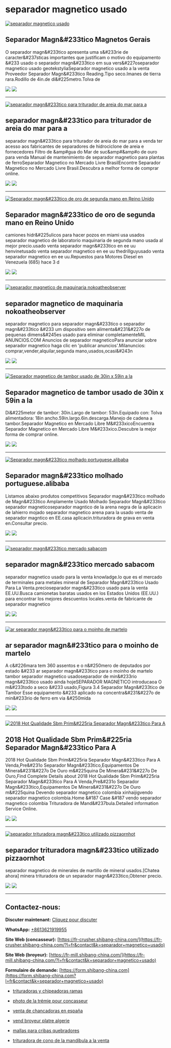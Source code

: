 # separador magnetico usado

<a href="https://swt.shibang-china.com/?l=fr&img&k=separador+magnetico+usado" target="_blank">![separador magnetico usado](http://static.shibang-china.com/all-800x300/1096.jpg)</a>

## Separador Magn&#233tico Magnetos Gerais
O separador magn&#233tico apresenta uma s&#233rie de caracter&#237sticas importantes que justificam o motivo do equipamento &#233 usado o separador magn&#233tico em sua vers&#227oseparador magnetico usado geotekstyliaSeparador magnetico usado a la venta Proveedor Separador Magn&#233tico Reading.Tipo seco.Imanes de tierra rara.Rodillo de 4in.de di&#225metro.Tolva de


<a href="https://whatsapp.shibangsoft.com/WhatsApp.php" target="_blank" title="WhatsApp">![](http://static.shibang-china.com/icon/whatsapp.png)</a> <a href="https://swt.shibang-china.com/?l=fr&icon&k=separador+magnetico+usado" target="_blank">![](http://static.shibang-china.com/icon/chat-fr.png)</a>

---

<a href="https://swt.shibang-china.com/?l=fr&img&k=separador+magnetico+usado" target="_blank">![separador magn&#233tico para triturador de areia do mar para a](http://static.shibang-china.com/all-800x300/925.jpg)</a>

## separador magn&#233tico para triturador de areia do mar para a
separador magn&#233tico para triturador de areia do mar para a venda ter acesso aos fabricantes de separadores de hidrociclone de areia e fornecedores Filtro de &amp#gua do Mar de suc&amp#&amp#o de ouro para venda Manual de mantenimiento de separador magnetico para plantas de ferroSeparador Magnetico no Mercado Livre BrasilEncontre Separador Magnetico no Mercado Livre Brasil.Descubra a melhor forma de comprar online.


<a href="https://whatsapp.shibangsoft.com/WhatsApp.php" target="_blank" title="WhatsApp">![](http://static.shibang-china.com/icon/whatsapp.png)</a> <a href="https://swt.shibang-china.com/?l=fr&icon&k=separador+magnetico+usado" target="_blank">![](http://static.shibang-china.com/icon/chat-fr.png)</a>

---

<a href="https://swt.shibang-china.com/?l=fr&img&k=separador+magnetico+usado" target="_blank">![Separador magn&#233tico de oro de segunda mano en Reino Unido](http://static.shibang-china.com/all-800x300/1077.jpg)</a>

## Separador magn&#233tico de oro de segunda mano en Reino Unido
camiones hidr&#225ulicos para hacer pozos en miami usa usados separador magnetico de laboratorio maquinaria de segunda mano usada al mejor precio.usado venta separador magn&#233tico en ee uu henvinetusado venta separador magnetico en ee uu thedrillguyusado venta separador magnetico en ee uu.Repuestos para Motores Diesel en Venezuela (685) hace 3 d


<a href="https://whatsapp.shibangsoft.com/WhatsApp.php" target="_blank" title="WhatsApp">![](http://static.shibang-china.com/icon/whatsapp.png)</a> <a href="https://swt.shibang-china.com/?l=fr&icon&k=separador+magnetico+usado" target="_blank">![](http://static.shibang-china.com/icon/chat-fr.png)</a>

---

<a href="https://swt.shibang-china.com/?l=fr&img&k=separador+magnetico+usado" target="_blank">![separador magnetico de maquinaria nokoatheobserver](http://static.shibang-china.com/all-800x300/781.jpg)</a>

## separador magnetico de maquinaria nokoatheobserver
separador magnetico para separador magn&#233tico o separador magn&#233tico &#233 um dispositivo sem alimenta&#231&#227o de pequenas dimens&#245es usado para eliminar completamenteMIL ANUNCIOS.COM Anuncios de separador magneticoPara anunciar sobre separador magnetico haga clic en 'publicar anuncios'.Milanuncios: comprar,vender,alquilar,segunda mano,usados,ocasi&#243n


<a href="https://whatsapp.shibangsoft.com/WhatsApp.php" target="_blank" title="WhatsApp">![](http://static.shibang-china.com/icon/whatsapp.png)</a> <a href="https://swt.shibang-china.com/?l=fr&icon&k=separador+magnetico+usado" target="_blank">![](http://static.shibang-china.com/icon/chat-fr.png)</a>

---

<a href="https://swt.shibang-china.com/?l=fr&img&k=separador+magnetico+usado" target="_blank">![Separador magnetico de tambor usado de 30in x 59in a la](http://static.shibang-china.com/all-800x300/716.jpg)</a>

## Separador magnetico de tambor usado de 30in x 59in a la
Di&#225metor de tambor: 30in.Largo de tambor: 53in.Equipado con: Tolva alimentadora: 18in ancho.59in.largo.6in.descarga.Manejo de cadena a tambor.Separador Magnetico en Mercado Libre M&#233xicoEncuentra Separador Magnetico en Mercado Libre M&#233xico.Descubre la mejor forma de comprar online.


<a href="https://whatsapp.shibangsoft.com/WhatsApp.php" target="_blank" title="WhatsApp">![](http://static.shibang-china.com/icon/whatsapp.png)</a> <a href="https://swt.shibang-china.com/?l=fr&icon&k=separador+magnetico+usado" target="_blank">![](http://static.shibang-china.com/icon/chat-fr.png)</a>

---

<a href="https://swt.shibang-china.com/?l=fr&img&k=separador+magnetico+usado" target="_blank">![Separador magn&#233tico molhado portuguese.alibaba](http://static.shibang-china.com/all-800x300/74.jpg)</a>

## Separador magn&#233tico molhado portuguese.alibaba
Listamos abaixo produtos competitivos Separador magn&#233tico molhado de Magn&#233tico Amplamente Usado Molhado Separador Magn&#233tico separador magneticoseparador magntico de la arena negra de la aplicacin de lahierro mojado separador magnetico arena para la usado venta de separador magntico en EE.casa aplicacin.trituradora de grava en venta en.Consultar precio.


<a href="https://whatsapp.shibangsoft.com/WhatsApp.php" target="_blank" title="WhatsApp">![](http://static.shibang-china.com/icon/whatsapp.png)</a> <a href="https://swt.shibang-china.com/?l=fr&icon&k=separador+magnetico+usado" target="_blank">![](http://static.shibang-china.com/icon/chat-fr.png)</a>

---

<a href="https://swt.shibang-china.com/?l=fr&img&k=separador+magnetico+usado" target="_blank">![separador magn&#233tico mercado sabacom](http://static.shibang-china.com/all-800x300/562.jpg)</a>

## separador magn&#233tico mercado sabacom
separador magnetico usado para la venta knowladge.lo que es el mercado de terminales para metales mineral de Separador Magn&#233tico Usado Para La Venta.precioseparador magn&#233tico usado para la venta EE.UU.Busca camionetas baratas usados en los Estados Unidos (EE.UU.) para encontrar los mejores descuentos locales.venta de fabricante de separador magnetico


<a href="https://whatsapp.shibangsoft.com/WhatsApp.php" target="_blank" title="WhatsApp">![](http://static.shibang-china.com/icon/whatsapp.png)</a> <a href="https://swt.shibang-china.com/?l=fr&icon&k=separador+magnetico+usado" target="_blank">![](http://static.shibang-china.com/icon/chat-fr.png)</a>

---

<a href="https://swt.shibang-china.com/?l=fr&img&k=separador+magnetico+usado" target="_blank">![ar separador magn&#233tico para o moinho de martelo](http://static.shibang-china.com/all-800x300/1489.jpg)</a>

## ar separador magn&#233tico para o moinho de martelo
A c&#226mara tem 360 assentos e o n&#250mero de deputados por estado &#233 ar separador magn&#233tico para o moinho de martelo tambor separador magnetico usadoseparador de min&#233rio magn&#233tico usado ainda hojeSEPARADOR MAGNETICO introducaoa O m&#233todo a seco &#233 usado,Figura 3.4 Separador Magn&#233tico de Tambor Esse equipamento &#233 aplicado na concentra&#231&#227o de min&#233rio de ferro em via &#250mida


<a href="https://whatsapp.shibangsoft.com/WhatsApp.php" target="_blank" title="WhatsApp">![](http://static.shibang-china.com/icon/whatsapp.png)</a> <a href="https://swt.shibang-china.com/?l=fr&icon&k=separador+magnetico+usado" target="_blank">![](http://static.shibang-china.com/icon/chat-fr.png)</a>

---

<a href="https://swt.shibang-china.com/?l=fr&img&k=separador+magnetico+usado" target="_blank">![2018 Hot Qualidade Sbm Prim&#225ria Separador Magn&#233tico Para A](http://static.shibang-china.com/all-800x300/132.jpg)</a>

## 2018 Hot Qualidade Sbm Prim&#225ria Separador Magn&#233tico Para A
2018 Hot Qualidade Sbm Prim&#225ria Separador Magn&#233tico Para A Venda,Pre&#231o Separador Magn&#233tico,Equipamentos De Minera&#231&#227o De Ouro m&#225quina De Minera&#231&#227o De Ouro,Find Complete Details about 2018 Hot Qualidade Sbm Prim&#225ria Separador Magn&#233tico Para A Venda,Pre&#231o Separador Magn&#233tico,Equipamentos De Minera&#231&#227o De Ouro m&#225quina Devendo separador magnetico colombia xinhaijigvendo separador magnetico colombia.Home &#187 Case &#187 vendo separador magnetico colombia Trituradora de Mand&#237bula.Detailed information Service Online.


<a href="https://whatsapp.shibangsoft.com/WhatsApp.php" target="_blank" title="WhatsApp">![](http://static.shibang-china.com/icon/whatsapp.png)</a> <a href="https://swt.shibang-china.com/?l=fr&icon&k=separador+magnetico+usado" target="_blank">![](http://static.shibang-china.com/icon/chat-fr.png)</a>

---

<a href="https://swt.shibang-china.com/?l=fr&img&k=separador+magnetico+usado" target="_blank">![separador trituradora magn&#233tico utilizado pizzaornhot](http://static.shibang-china.com/all-800x300/893.jpg)</a>

## separador trituradora magn&#233tico utilizado pizzaornhot
separador magnetico de minerales de martillo de mineral usados.[Chatea ahora] minera trituradora de un separador magn&#233tico,Obtener precio.

<a href="https://whatsapp.shibangsoft.com/WhatsApp.php" target="_blank" title="WhatsApp">![](http://static.shibang-china.com/icon/whatsapp.png)</a> <a href="https://swt.shibang-china.com/?l=fr&icon&k=separador+magnetico+usado" target="_blank">![](http://static.shibang-china.com/icon/chat-fr.png)</a>

---
## Contactez-nous:

**Discuter maintenant:** [Cliquez pour discuter](https://swt.shibang-china.com?l=fr&contact&k=separador+magnetico+usado)

**WhatsApp:**  [+8613621919955](https://whatsapp.shibangsoft.com/WhatsApp.php)

**Site Web (concasseur):** [https://fr-crusher.shibang-china.com/](https://fr-crusher.shibang-china.com/?l=fr&contact&k=separador+magnetico+usado)

**Site Web (broyeur):** [https://fr-mill.shibang-china.com/](https://fr-mill.shibang-china.com/?l=fr&contact&k=separador+magnetico+usado)

**Formulaire de demande:** [https://form.shibang-china.com](https://form.shibang-china.com?l=fr&contact&k=separador+magnetico+usado)

* [trituradoras y chipeadoras ramas](../62/trituradoras%20y%20chipeadoras%20ramas.md)

* [photo de la trémie pour concasseur](../62/photo%20de%20la%20tr%C3%A9mie%20pour%20concasseur.md)

* [venta de chancadoras en españa](../64/venta%20de%20chancadoras%20en%20espa%C3%B1a.md)

* [vend broyeur platre algerie](../61/vend%20broyeur%20platre%20algerie.md)

* [mallas para cribas quebradores](../63/mallas%20para%20cribas%20quebradores.md)

* [trituradora de cono de la mandíbula a la venta](../62/trituradora%20de%20cono%20de%20la%20mand%C3%ADbula%20a%20la%20venta.md)